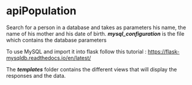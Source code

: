 # apiPopulation
Search for a person in a database and takes as parameters his name, the name of his mother and his date of birth.
_**mysql_configuration**_ is the file which contains the database parameters

To use MySQL and import it into flask follow this tutorial : https://flask-mysqldb.readthedocs.io/en/latest/ 

The _**templates**_ folder contains the different views that will display the responses and the data.